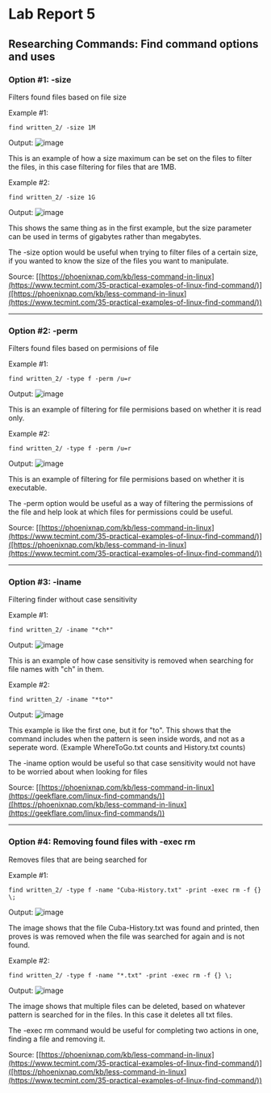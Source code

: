 # Lab Report 5
## Researching Commands: Find command options and uses 

### Option #1: -size
Filters found files based on file size

Example #1:
```
find written_2/ -size 1M
```
Output:
![image](https://user-images.githubusercontent.com/122575267/224876864-dcbf78ca-70dd-4162-86c8-d437b180a1b4.png)


This is an example of how a size maximum can be set on the files to filter the files, in this case filtering for files that are 1MB.

Example #2:
```
find written_2/ -size 1G
```
Output:
![image](https://user-images.githubusercontent.com/122575267/224877691-eaad3433-0744-460f-a669-3dddc3d5d0dc.png)


This shows the same thing as in the first example, but the size parameter can be used in terms of gigabytes rather than megabytes.

The -size option would be useful when trying to filter files of a certain size, if you wanted to know the size of the files you want to manipulate.

Source: [[https://phoenixnap.com/kb/less-command-in-linux](https://www.tecmint.com/35-practical-examples-of-linux-find-command/)]([https://phoenixnap.com/kb/less-command-in-linux](https://www.tecmint.com/35-practical-examples-of-linux-find-command/))

---

### Option #2: -perm
Filters found files based on permisions of file  

Example #1:
```
find written_2/ -type f -perm /u=r
```

Output:
![image](https://user-images.githubusercontent.com/122575267/224879877-686768fa-d194-4c82-b239-d0a0c573fe6d.png)

This is an example of filtering for file permisions based on whether it is read only.

Example #2: 
```
find written_2/ -type f -perm /u=r
```

Output:
![image](https://user-images.githubusercontent.com/122575267/224880358-14e3074a-2c46-4706-b2fe-e0146e9cc527.png)

This is an example of filtering for file permisions based on whether it is executable.

The -perm option would be useful as a way of filtering the permissions of the file and help look at which files for permissions could be useful.

Source: [[https://phoenixnap.com/kb/less-command-in-linux](https://www.tecmint.com/35-practical-examples-of-linux-find-command/)]([https://phoenixnap.com/kb/less-command-in-linux](https://www.tecmint.com/35-practical-examples-of-linux-find-command/))

---

### Option #3: -iname
Filtering finder without case sensitivity 

Example #1:
```
find written_2/ -iname "*ch*"
```

Output:
![image](https://user-images.githubusercontent.com/122575267/224881933-cafe1353-1621-41fa-ab16-4a5ee348ceba.png)

This is an example of how case sensitivity is removed when searching for file names with "ch" in them.

Example #2:
```
find written_2/ -iname "*to*"
```

Output:
![image](https://user-images.githubusercontent.com/122575267/224882388-9d5dfc11-e429-4f79-9d40-17bed00188cf.png)

This example is like the first one, but it for "to". This shows that the command includes when the pattern is seen inside words, and not as a seperate word.
(Example WhereToGo.txt counts and History.txt counts)

The -iname option would be useful so that case sensitivity would not have to be worried about when looking for files

Source: [[https://phoenixnap.com/kb/less-command-in-linux](https://geekflare.com/linux-find-commands/)]([https://phoenixnap.com/kb/less-command-in-linux](https://geekflare.com/linux-find-commands/))

---

### Option #4: Removing found files with -exec rm
Removes files that are being searched for

Example #1:
```
find written_2/ -type f -name "Cuba-History.txt" -print -exec rm -f {} \;
```

Output:
![image](https://user-images.githubusercontent.com/122575267/224883844-0a6bfcbb-8235-4d26-af92-19eb1cdd1583.png)

The image shows that the file Cuba-History.txt was found and printed, then proves is was removed when the file was searched for again and is not found.

Example #2:
```
find written_2/ -type f -name "*.txt" -print -exec rm -f {} \;
```

Output:
![image](https://user-images.githubusercontent.com/122575267/224884841-cbe2f15b-c509-4c30-a83d-8f777fb33139.png)

The image shows that multiple files can be deleted, based on whatever pattern is searched for in the files. In this case it deletes all txt files.

The -exec rm command would be useful for completing two actions in one, finding a file and removing it.

Source: [[https://phoenixnap.com/kb/less-command-in-linux](https://www.tecmint.com/35-practical-examples-of-linux-find-command/)]([https://phoenixnap.com/kb/less-command-in-linux](https://www.tecmint.com/35-practical-examples-of-linux-find-command/))
